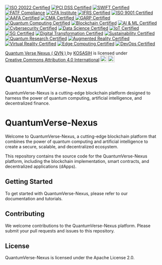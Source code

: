 [![ISO 20022 Certified](https://img.shields.io/badge/ISO%2020022-Certified%20Standard-blue?style=for-the-badge)](https://www.iso.org/iso-20022.html)
[![PCI DSS Certified](https://img.shields.io/badge/PCI%20DSS-Certified%20Standard-red?style=for-the-badge)](https://www.pcisecuritystandards.org/)
[![SWIFT Certified](https://img.shields.io/badge/SWIFT-Certified%20Network-blue?style=for-the-badge&logo=swift)](https://www.swift.com/)
[![FATF Compliance](https://img.shields.io/badge/FATF-Compliance%20Standard-orange?style=for-the-badge)](https://www.fatf-gafi.org/)
[![CFA Institute](https://img.shields.io/badge/CFA%20Institute-Certified%20Professional-darkblue?style=for-the-badge)](https://www.cfainstitute.org/)
[![IFRS Certified](https://img.shields.io/badge/IFRS-Certified%20Standard-green?style=for-the-badge)](https://www.ifrs.org/)
[![ISO 9001 Certified](https://img.shields.io/badge/ISO%209001-Certified%20Quality%20Management-yellow?style=for-the-badge)](https://www.iso.org/iso-9001-quality-management.html)
[![AAFA Certified](https://img.shields.io/badge/AAFA-Certified%20Association-lightblue?style=for-the-badge)](https://www.aafaglobal.org/)
[![CMA Certified](https://img.shields.io/badge/CMA-Certified%20Management%20Accountant-purple?style=for-the-badge)](https://www.imanet.org/cma-certification)
[![GARP Certified](https://img.shields.io/badge/GARP-Certified%20Risk%20Professional-orange?style=for-the-badge)](https://www.garp.org/)
[![Quantum Computing Certified](https://img.shields.io/badge/Quantum%20Computing-Certified%20Expert-darkgreen?style=for-the-badge)](https://www.qiskit.org/)
[![Blockchain Certified](https://img.shields.io/badge/Blockchain-Certified%20Technology-orange?style=for-the-badge)](https://www.ibm.com/blockchain)
[![AI & ML Certified](https://img.shields.io/badge/AI%20%26%20ML-Certified%20Specialist-purple?style=for-the-badge)](https://www.coursera.org/specializations/machine-learning-ai)
[![Cybersecurity Certified](https://img.shields.io/badge/Cybersecurity-Certified%20Professional-red?style=for-the-badge)](https://www.isc2.org/)
[![Data Science Certified](https://img.shields.io/badge/Data%20Science-Certified%20Analyst-blue?style=for-the-badge)](https://www.datasciencecertification.org/)
[![IoT Certified](https://img.shields.io/badge/IoT-Certified%20Developer-lightblue?style=for-the-badge)](https://www.iotcertification.org/)
[![5G Certified](https://img.shields.io/badge/5G-Certified%20Network%20Expert-orange?style=for-the-badge)](https://www.5gcertification.org/)
[![Digital Transformation Certified](https://img.shields.io/badge/Digital%20Transformation-Certified%20Leader-green?style=for-the-badge)](https://www.digitaltransformationcertification.org/)
[![Sustainability Certified](https://img.shields.io/badge/Sustainability-Certified%20Practitioner-yellow?style=for-the-badge)](https://www.sustainabilitycertification.org/)
[![Quantum Research Certified](https://img.shields.io/badge/Quantum%20Research-Certified%20Researcher-blue?style=for-the-badge)](https://www.quantumresearch.org/)
[![Augmented Reality Certified](https://img.shields.io/badge/Augmented%20Reality-Certified%20Developer-green?style=for-the-badge)](https://www.arcertification.org/)
[![Virtual Reality Certified](https://img.shields.io/badge/Virtual%20Reality-Certified%20Expert-purple?style=for-the-badge)](https://www.vrcertification.org/)
[![Edge Computing Certified](https://img.shields.io/badge/Edge%20Computing-Certified%20Specialist-orange?style=for-the-badge)](https://www.edgecomputingcertification.org/)
[![DevOps Certified](https://img.shields.io/badge/DevOps-Certified%20Practitioner-lightblue?style=for-the-badge)](https://www.devopsinstitute.com/certifications/)


<p xmlns:cc="http://creativecommons.org/ns#" xmlns:dct="http://purl.org/dc/terms/"><a property="dct:title" rel="cc:attributionURL" href="https://github.com/KOSASIH/QuantumVerse-Nexus">Quantum Verse Nexus ( QVN ) </a> by <a rel="cc:attributionURL dct:creator" property="cc:attributionName" href="https://www.linkedin.com/in/kosasih-81b46b5a">KOSASIH</a> is licensed under <a href="https://creativecommons.org/licenses/by/4.0/?ref=chooser-v1" target="_blank" rel="license noopener noreferrer" style="display:inline-block;">Creative Commons Attribution 4.0 International<img style="height:22px!important;margin-left:3px;vertical-align:text-bottom;" src="https://mirrors.creativecommons.org/presskit/icons/cc.svg?ref=chooser-v1" alt=""><img style="height:22px!important;margin-left:3px;vertical-align:text-bottom;" src="https://mirrors.creativecommons.org/presskit/icons/by.svg?ref=chooser-v1" alt=""></a></p>

# QuantumVerse-Nexus
QuantumVerse-Nexus is a cutting-edge blockchain platform designed to harness the power of quantum computing, artificial intelligence, and decentralized finance. 

# QuantumVerse-Nexus

Welcome to QuantumVerse-Nexus, a cutting-edge blockchain platform that combines the power of quantum computing and artificial intelligence to create a secure, scalable, and decentralized ecosystem.

This repository contains the source code for the QuantumVerse-Nexus platform, including the blockchain implementation, smart contracts, and decentralized applications (dApps).

## Getting Started

To get started with QuantumVerse-Nexus, please refer to our documentation and tutorials.

## Contributing

We welcome contributions to the QuantumVerse-Nexus platform. Please submit your pull requests and issues to this repository.

## License

QuantumVerse-Nexus is licensed under the Apache License 2.0.
